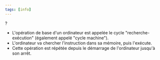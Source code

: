 ```yaml
---
tags: [info]
---
```


?
- L'opération de base d'un ordinateur est appelée le cycle "recherche-exécution" (également appelé "cycle machine").
- L'ordinateur va chercher l'instruction dans sa mémoire, puis l'exécute.
- Cette opération est répétée depuis le démarrage de l'ordinateur jusqu'à son arrêt.